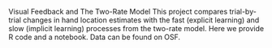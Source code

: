 Visual Feedback and The Two-Rate Model
This project compares trial-by-trial changes in hand location estimates with the fast (explicit learning) and slow (implicit learning) processes from the two-rate model. Here we provide R code and a notebook. Data can be found on OSF.
